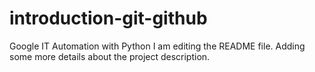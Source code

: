 # introduction-git-github
Google IT Automation with Python
I am editing the README file. Adding some more details about the project description.
